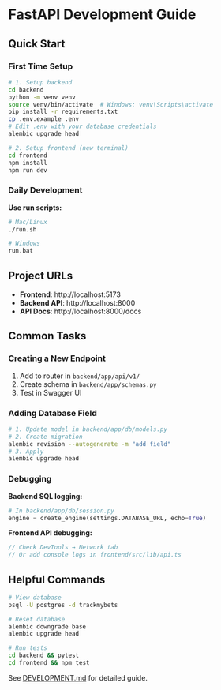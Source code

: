 # FastAPI Development Guide

## Quick Start

### First Time Setup

```bash
# 1. Setup backend
cd backend
python -m venv venv
source venv/bin/activate  # Windows: venv\Scripts\activate
pip install -r requirements.txt
cp .env.example .env
# Edit .env with your database credentials
alembic upgrade head

# 2. Setup frontend (new terminal)
cd frontend
npm install
npm run dev
```

### Daily Development

**Use run scripts:**
```bash
# Mac/Linux
./run.sh

# Windows
run.bat
```

## Project URLs

- **Frontend**: http://localhost:5173
- **Backend API**: http://localhost:8000
- **API Docs**: http://localhost:8000/docs

## Common Tasks

### Creating a New Endpoint

1. Add to router in `backend/app/api/v1/`
2. Create schema in `backend/app/schemas.py`
3. Test in Swagger UI

### Adding Database Field

```bash
# 1. Update model in backend/app/db/models.py
# 2. Create migration
alembic revision --autogenerate -m "add field"
# 3. Apply
alembic upgrade head
```

### Debugging

**Backend SQL logging:**
```python
# In backend/app/db/session.py
engine = create_engine(settings.DATABASE_URL, echo=True)
```

**Frontend API debugging:**
```typescript
// Check DevTools → Network tab
// Or add console logs in frontend/src/lib/api.ts
```

## Helpful Commands

```bash
# View database
psql -U postgres -d trackmybets

# Reset database
alembic downgrade base
alembic upgrade head

# Run tests
cd backend && pytest
cd frontend && npm test
```

See [DEVELOPMENT.md](./DEVELOPMENT.md) for detailed guide.
